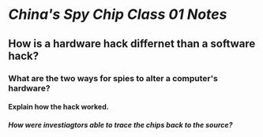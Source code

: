 # *China's Spy Chip Class 01 Notes*

## How is a hardware hack differnet than a software hack?

### What are the two ways for spies to alter a computer's hardware?

#### Explain how the hack worked.

##### How were investiagtors able to trace the chips back to the source?
